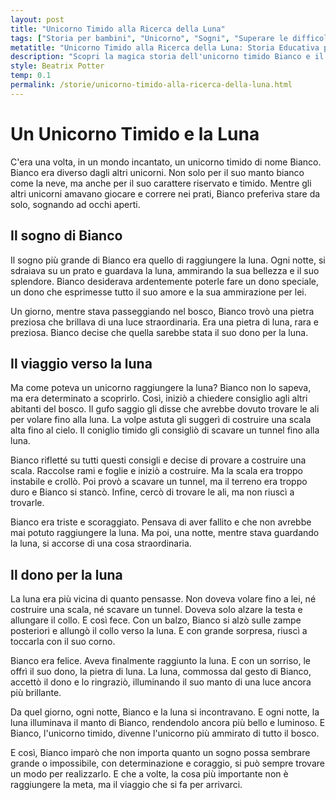 ```yaml
---
layout: post
title: "Unicorno Timido alla Ricerca della Luna"
tags: ["Storia per bambini", "Unicorno", "Sogni", "Superare le difficoltà"]
metatitle: "Unicorno Timido alla Ricerca della Luna: Storia Educativa per Bambini | Miglior Racconto per l'Infanzia"
description: "Scopri la magica storia dell'unicorno timido Bianco e il suo viaggio per raggiungere la luna. Un racconto incantato che insegna l'importanza della determinazione e del coraggio nel perseguire i propri sogni. Perfetto per stimolare l'immaginazione dei bambini e insegnare loro valori importanti."
style: Beatrix Potter
temp: 0.1
permalink: /storie/unicorno-timido-alla-ricerca-della-luna.html
---
```

# Un Unicorno Timido e la Luna

C'era una volta, in un mondo incantato, un unicorno timido di nome Bianco. Bianco era diverso dagli altri unicorni. Non solo per il suo manto bianco come la neve, ma anche per il suo carattere riservato e timido. Mentre gli altri unicorni amavano giocare e correre nei prati, Bianco preferiva stare da solo, sognando ad occhi aperti.

## Il sogno di Bianco

Il sogno più grande di Bianco era quello di raggiungere la luna. Ogni notte, si sdraiava su un prato e guardava la luna, ammirando la sua bellezza e il suo splendore. Bianco desiderava ardentemente poterle fare un dono speciale, un dono che esprimesse tutto il suo amore e la sua ammirazione per lei.

Un giorno, mentre stava passeggiando nel bosco, Bianco trovò una pietra preziosa che brillava di una luce straordinaria. Era una pietra di luna, rara e preziosa. Bianco decise che quella sarebbe stata il suo dono per la luna.

## Il viaggio verso la luna

Ma come poteva un unicorno raggiungere la luna? Bianco non lo sapeva, ma era determinato a scoprirlo. Così, iniziò a chiedere consiglio agli altri abitanti del bosco. Il gufo saggio gli disse che avrebbe dovuto trovare le ali per volare fino alla luna. La volpe astuta gli suggerì di costruire una scala alta fino al cielo. Il coniglio timido gli consigliò di scavare un tunnel fino alla luna.

Bianco rifletté su tutti questi consigli e decise di provare a costruire una scala. Raccolse rami e foglie e iniziò a costruire. Ma la scala era troppo instabile e crollò. Poi provò a scavare un tunnel, ma il terreno era troppo duro e Bianco si stancò. Infine, cercò di trovare le ali, ma non riuscì a trovarle.

Bianco era triste e scoraggiato. Pensava di aver fallito e che non avrebbe mai potuto raggiungere la luna. Ma poi, una notte, mentre stava guardando la luna, si accorse di una cosa straordinaria.

## Il dono per la luna

La luna era più vicina di quanto pensasse. Non doveva volare fino a lei, né costruire una scala, né scavare un tunnel. Doveva solo alzare la testa e allungare il collo. E così fece. Con un balzo, Bianco si alzò sulle zampe posteriori e allungò il collo verso la luna. E con grande sorpresa, riuscì a toccarla con il suo corno.

Bianco era felice. Aveva finalmente raggiunto la luna. E con un sorriso, le offrì il suo dono, la pietra di luna. La luna, commossa dal gesto di Bianco, accettò il dono e lo ringraziò, illuminando il suo manto di una luce ancora più brillante.

Da quel giorno, ogni notte, Bianco e la luna si incontravano. E ogni notte, la luna illuminava il manto di Bianco, rendendolo ancora più bello e luminoso. E Bianco, l'unicorno timido, divenne l'unicorno più ammirato di tutto il bosco.

E così, Bianco imparò che non importa quanto un sogno possa sembrare grande o impossibile, con determinazione e coraggio, si può sempre trovare un modo per realizzarlo. E che a volte, la cosa più importante non è raggiungere la meta, ma il viaggio che si fa per arrivarci.

        